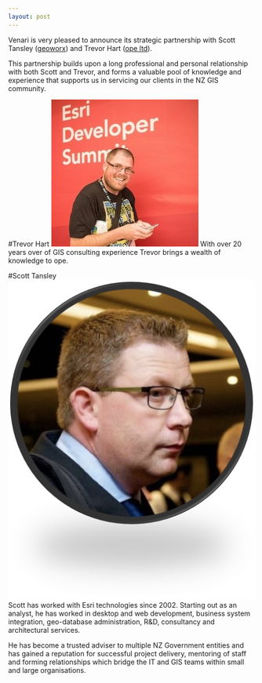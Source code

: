```yaml
---
layout: post
---
```


Venari is very pleased to announce its strategic partnership with Scott Tansley ([geoworx][geoworx]) and Trevor Hart ([ope ltd][ope]).

This partnership builds upon a long professional and personal relationship with both Scott and Trevor, and forms a valuable pool of knowledge and experience that supports us in servicing our clients in the NZ GIS community.

#Trevor Hart
![trevor](/img/partnerships/trevor.jpg)
With over 20 years over of GIS consulting experience Trevor brings a wealth of knowledge to ope.

#Scott Tansley
![scott](/img/partnerships/scott.jpg)
Scott has worked with Esri technologies since 2002.  Starting out as an analyst, he has worked in desktop and web development, business system integration, geo-database administration, R&D, consultancy and architectural services.  

He has become a trusted adviser to multiple NZ Government entities and has gained a reputation for successful project delivery, mentoring of staff and forming relationships which bridge the IT and GIS teams within small and large organisations.

[geoworx]: https://www.geoworx.co.nz
[ope]: https://ope.nz/

